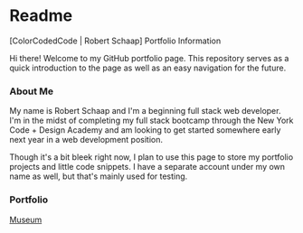 # Readme
[ColorCodedCode | Robert Schaap] Portfolio Information

Hi there! Welcome to my GitHub portfolio page. This repository serves as a quick introduction to the page as well as an easy navigation for the future.

### About Me
My name is Robert Schaap and I'm a beginning full stack web developer. I'm in the midst of completing my full stack bootcamp through the New York Code + Design Academy and am looking to get started somewhere early next year in a web development position.

Though it's a bit bleek right now, I plan to use this page to store my portfolio projects and little code snippets. I have a separate account under my own name as well, but that's mainly used for testing.

### Portfolio 
[Museum](https://github.com/colorcodedcode/museum_node-express)

